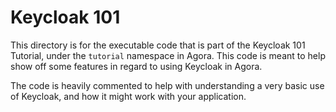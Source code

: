 # Keycloak 101

This directory is for the executable code that is part of the Keycloak 101 Tutorial, under the `tutorial` namespace in 
Agora. This code is meant to help show off some features in regard to using Keycloak in Agora.

The code is heavily commented to help with understanding a very basic use of Keycloak, and how it might work with your 
application. 

